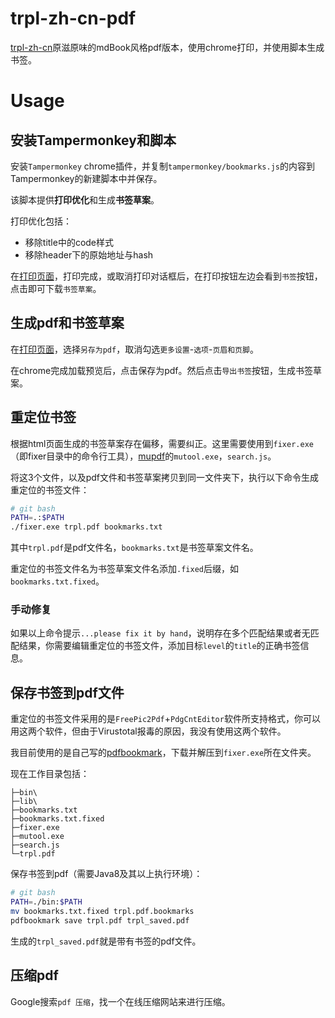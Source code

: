 # trpl-zh-cn-pdf

[trpl-zh-cn](https://github.com/KaiserY/trpl-zh-cn/)原滋原味的mdBook风格pdf版本，使用chrome打印，并使用脚本生成书签。

# Usage

## 安装Tampermonkey和脚本

安装`Tampermonkey` chrome插件，并复制`tampermonkey/bookmarks.js`的内容到Tampermonkey的新建脚本中并保存。

该脚本提供**打印优化**和生成**书签草案**。

打印优化包括：

- 移除title中的code样式
- 移除header下的原始地址与hash

在[打印页面](https://kaisery.github.io/trpl-zh-cn/print.html)，打印完成，或取消打印对话框后，在打印按钮左边会看到`书签`按钮，点击即可下载`书签草案`。

## 生成pdf和书签草案

在[打印页面](https://kaisery.github.io/trpl-zh-cn/print.html)，选择`另存为pdf`，取消勾选`更多设置`-`选项`-`页眉和页脚`。

在chrome完成加载预览后，点击保存为pdf。然后点击`导出书签`按钮，生成书签草案。

## 重定位书签

根据html页面生成的书签草案存在偏移，需要纠正。这里需要使用到`fixer.exe`（即fixer目录中的命令行工具），[mupdf](https://mupdf.com/releases/)的`mutool.exe`，`search.js`。

将这3个文件，以及pdf文件和书签草案拷贝到同一文件夹下，执行以下命令生成重定位的书签文件：
```bash
# git bash
PATH=.:$PATH
./fixer.exe trpl.pdf bookmarks.txt
```
其中`trpl.pdf`是pdf文件名，`bookmarks.txt`是书签草案文件名。

重定位的书签文件名为书签草案文件名添加`.fixed`后缀，如`bookmarks.txt.fixed`。

### 手动修复

如果以上命令提示`...please fix it by hand`，说明存在多个匹配结果或者无匹配结果，你需要编辑重定位的书签文件，添加目标`level`的`title`的正确书签信息。

## 保存书签到pdf文件

重定位的书签文件采用的是`FreePic2Pdf`+`PdgCntEditor`软件所支持格式，你可以用这两个软件，但由于Virustotal报毒的原因，我没有使用这两个软件。

我目前使用的是自己写的[pdfbookmark](https://github.com/me1ting/pdfbookmark)，下载并解压到`fixer.exe`所在文件夹。

现在工作目录包括：

```
├─bin\
├─lib\
├─bookmarks.txt
├─bookmarks.txt.fixed
├─fixer.exe
├─mutool.exe
├─search.js
└─trpl.pdf
```

保存书签到pdf（需要Java8及其以上执行环境）：

```bash
# git bash
PATH=./bin:$PATH
mv bookmarks.txt.fixed trpl.pdf.bookmarks
pdfbookmark save trpl.pdf trpl_saved.pdf
```

生成的`trpl_saved.pdf`就是带有书签的pdf文件。

## 压缩pdf

Google搜索`pdf 压缩`，找一个在线压缩网站来进行压缩。
